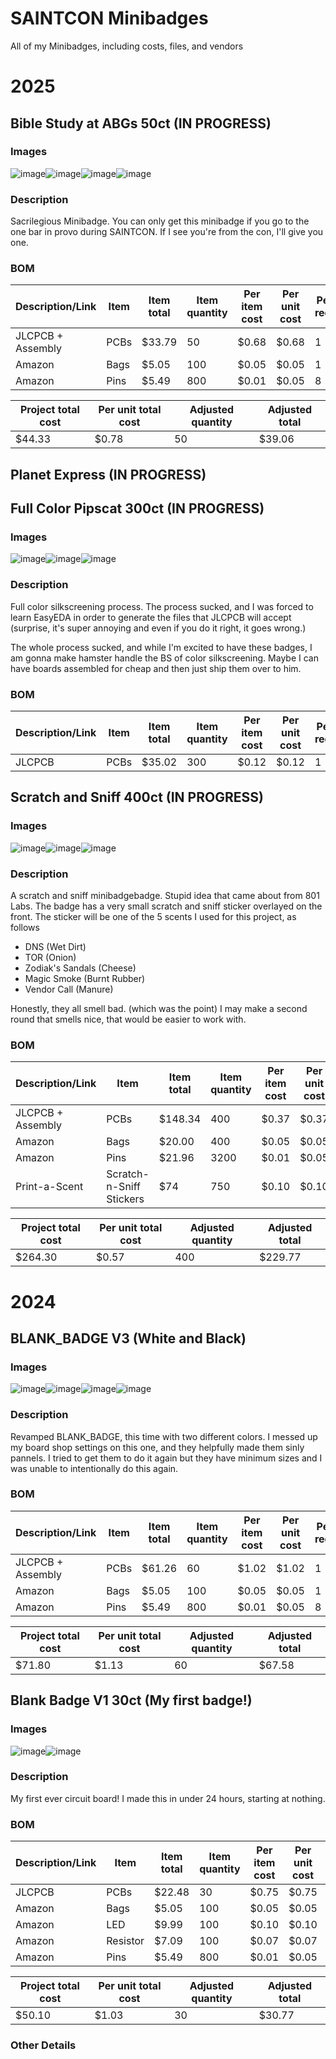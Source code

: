 # SAINTCON Minibadges
All of my Minibadges, including costs, files, and vendors

# 2025

## Bible Study at ABGs 50ct (IN PROGRESS)
### Images
![image](https://github.com/user-attachments/assets/767e1c0c-2b04-4ada-bfad-ebff92198caa)![image](https://github.com/user-attachments/assets/8eb27d98-59c7-4b97-ae94-a58c5000708e)![image](https://github.com/user-attachments/assets/4678d3dc-0645-4543-920d-a3a291bbe682)![image](https://github.com/user-attachments/assets/81463409-78f9-47b8-904f-c7d38271fbc2)

### Description
Sacrilegious Minibadge. You can only get this minibadge if you go to the one bar in provo during SAINTCON. If I see you're from the con, I'll give you one.

### BOM
| Description/Link  	| Item 	| Item total 	| Item quantity 	| Per item cost 	| Per unit cost 	|  Per unit required 	|
|-------------------	|------	|------------	|---------------	|---------------	|---------------	|--------------------	|
| JLCPCB + Assembly 	| PCBs 	|     $33.79 	|            50 	|         $0.68 	|         $0.68 	|                  1 	|
| Amazon            	| Bags 	|      $5.05 	|           100 	|         $0.05 	|         $0.05 	|                  1 	|
| Amazon            	| Pins 	|      $5.49 	|           800 	|         $0.01 	|         $0.05 	|                  8 	|

| Project total cost 	| Per unit total cost 	| Adjusted quantity 	| Adjusted total 	|
|--------------------	|---------------------	|-------------------	|----------------	|
|             $44.33 	|               $0.78 	|                50 	|         $39.06 	|

## Planet Express (IN PROGRESS)

## Full Color Pipscat 300ct (IN PROGRESS)
### Images
![image](https://github.com/user-attachments/assets/04654c43-c13b-4ec5-ac67-ea2cf8351afa)![image](https://github.com/user-attachments/assets/9c3ddc9b-bcc2-4f59-87d0-567777443829)![image](https://github.com/user-attachments/assets/52e8f787-088d-42e5-ac95-118dcf7ca08a)

### Description
Full color silkscreening process. The process sucked, and I was forced to learn EasyEDA in order to generate the files that JLCPCB will accept (surprise, it's super annoying and even if you do it right, it goes wrong.)

The whole process sucked, and while I'm excited to have these badges, I am gonna make hamster handle the BS  of color silkscreening. Maybe I can have boards assembled for cheap and then just ship them over to him.

### BOM
| Description/Link | Item | Item total | Item quantity | Per item cost | Per unit cost |  Per unit required |
|------------------|------|------------|---------------|---------------|---------------|--------------------|
| JLCPCB           | PCBs |     $35.02 |           300 |         $0.12 |         $0.12 |                  1 |

## Scratch and Sniff 400ct (IN PROGRESS)
### Images
![image](https://github.com/user-attachments/assets/cbee667b-3840-4f4f-bb0f-f4776b948ea1)![image](https://github.com/user-attachments/assets/46ba42f4-364f-4d9d-a187-c85b15525e27)![image](https://github.com/user-attachments/assets/c21c1bb8-b414-4963-8a1b-4e3b15d84ba9)

### Description
A scratch and sniff minibadgebadge. Stupid idea that came about from 801 Labs. The badge has a very small scratch and sniff sticker overlayed on the front. The sticker will be one of the 5 scents I used for this project, as follows

- DNS (Wet Dirt)
- TOR (Onion)
- Zodiak's Sandals (Cheese)
- Magic Smoke (Burnt Rubber)
- Vendor Call (Manure)
  
Honestly, they all smell bad. (which was the point) I may make a second round that smells nice, that would be easier to work with.

### BOM
| Description/Link  | Item                     | Item total | Item quantity | Per item cost | Per unit cost |  Per unit required |
|-------------------|--------------------------|------------|---------------|---------------|---------------|--------------------|
| JLCPCB + Assembly | PCBs                     |    $148.34 |           400 |         $0.37 |         $0.37 |                  1 |
| Amazon            | Bags                     |     $20.00 |           400 |         $0.05 |         $0.05 |                  1 |
| Amazon            | Pins                     |     $21.96 |          3200 |         $0.01 |         $0.05 |                  8 |
| Print-a-Scent     | Scratch-n-Sniff Stickers |        $74 |           750 |         $0.10 |         $0.10 |                  1 |

| Project total cost | Per unit total cost | Adjusted quantity | Adjusted total |
|--------------------|---------------------|-------------------|----------------|
|            $264.30 |               $0.57 |               400 |        $229.77 |

# 2024

## BLANK_BADGE V3 (White and Black)

### Images
![image](https://github.com/user-attachments/assets/da848e6c-d6d3-41ab-a38e-a57fdb556ebd)![image](https://github.com/user-attachments/assets/ae73d1ac-a693-4155-8e81-cd03cbf72ee7)![image](https://github.com/user-attachments/assets/5f3e7e0c-7c69-4ed6-8fe9-3e3dffd28d1e)![image](https://github.com/user-attachments/assets/e8771448-06cd-4ff2-ab93-40af807d202d)



### Description
Revamped BLANK_BADGE, this time with two different colors. I messed up my board shop settings on this one, and they helpfully made them sinly pannels. I tried to get them to do it again but they have minimum sizes and I was unable to intentionally do this again.

### BOM
| Description/Link | Item | Item total | Item quantity | Per item cost | Per unit cost |  Per unit required |
|------------------|------|------------|---------------|---------------|---------------|--------------------|
| JLCPCB + Assembly | PCBs |     $61.26 |            60 |         $1.02 |         $1.02 |                  1 |
| Amazon           | Bags |      $5.05 |           100 |         $0.05 |         $0.05 |                  1 |
| Amazon           | Pins |      $5.49 |           800 |         $0.01 |         $0.05 |                  8 |

| Project total cost | Per unit total cost | Adjusted quantity | Adjusted total |
|--------------------|---------------------|-------------------|----------------|
|             $71.80 |               $1.13 |                60 |         $67.58 |

## Blank Badge V1 30ct (My first badge!)
### Images
![image](https://github.com/user-attachments/assets/b663b3c2-18f3-4796-bfb6-f05bf050f539)![image](https://github.com/user-attachments/assets/a734b02b-d512-4935-9912-01f33b9a5807)

### Description
My first ever circuit board! I made this in under 24 hours, starting at nothing.
### BOM
| Description/Link | Item     | Item total | Item quantity | Per item cost | Per unit cost |  Per unit required |
|------------------|----------|------------|---------------|---------------|---------------|--------------------|
| JLCPCB           | PCBs     |     $22.48 |            30 |         $0.75 |         $0.75 |                  1 |
| Amazon           | Bags     |      $5.05 |           100 |         $0.05 |         $0.05 |                  1 |
| Amazon           | LED      |      $9.99 |           100 |         $0.10 |         $0.10 |                  1 |
| Amazon           | Resistor |      $7.09 |           100 |         $0.07 |         $0.07 |                  1 |
| Amazon           | Pins     |      $5.49 |           800 |         $0.01 |         $0.05 |                  8 |

| Project total cost | Per unit total cost | Adjusted quantity | Adjusted total |
|--------------------|---------------------|-------------------|----------------|
|             $50.10 |               $1.03 |                30 |         $30.77 |

### Other Details
